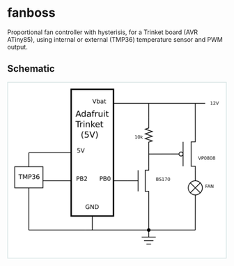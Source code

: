 fanboss
=======

Proportional fan controller with hysterisis, for a Trinket board (AVR ATiny85),
using internal or external (TMP36) temperature sensor and PWM output.

Schematic
---------

![fanboss schematic](fanboss.svg)
